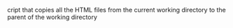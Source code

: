 cript that copies all the HTML files from the current working directory to the parent of the working directory
